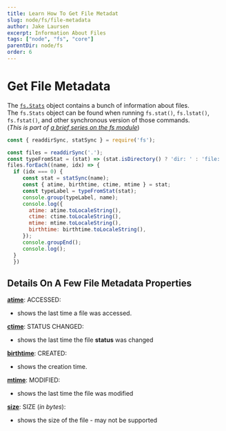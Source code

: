 ```yaml
---
title: Learn How To Get File Metadat
slug: node/fs/file-metadata
author: Jake Laursen
excerpt: Information About Files
tags: ["node", "fs", "core"]
parentDir: node/fs
order: 6
---
```


# Get File Metadata 
The [`fs.Stats`](https://nodejs.org/dist/latest-v18.x/docs/api/fs.html#class-fsstats) object contains a bunch of information about files.  
The `fs.Stats` object can be found when running `fs.stat()`, `fs.lstat()`, `fs.fstat()`, and other synchronous version of those commands.  
(_This is part of [a brief series on the fs module](/node/fs)_)
```js
const { readdirSync, statSync } = require('fs');

const files = readdirSync('.');
const typeFromStat = (stat) => (stat.isDirectory() ? 'dir: ' : 'file: ');
files.forEach((name, idx) => {
  if (idx === 0) {
     const stat = statSync(name);
     const { atime, birthtime, ctime, mtime } = stat;
     const typeLabel = typeFromStat(stat);
     console.group(typeLabel, name);
     console.log({
       atime: atime.toLocaleString(),
       ctime: ctime.toLocaleString(),
       mtime: mtime.toLocaleString(),
       birthtime: birthtime.toLocaleString(),
     });
     console.groupEnd();
     console.log(); 
  }
  })
```

## Details On A Few File Metadata Properties
[**atime**](https://nodejs.org/dist/latest-v18.x/docs/api/fs.html#statsatime): ACCESSED: 
- shows the last time a file was accessed.  

[**ctime**](https://nodejs.org/dist/latest-v18.x/docs/api/fs.html#statsctime): STATUS CHANGED: 
- shows the last time the file **status** was changed  

[**birthtime**](https://nodejs.org/dist/latest-v18.x/docs/api/fs.html#statsbirthtime): CREATED: 
- shows the creation time.  

[**mtime**](https://nodejs.org/dist/latest-v18.x/docs/api/fs.html#statsmtime): MODIFIED: 
- shows the last time the file was modified

[**size**](https://nodejs.org/dist/latest-v18.x/docs/api/fs.html#statssize): SIZE (_in bytes_): 
- shows the size of the file - may not be supported